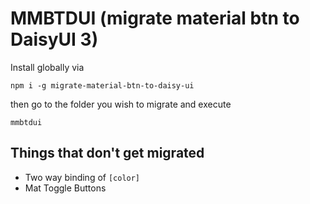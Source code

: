 # MMBTDUI (migrate material btn to DaisyUI 3)

Install globally via

```
npm i -g migrate-material-btn-to-daisy-ui
```

then go to the folder you wish to migrate and execute

```
mmbtdui
```

## Things that don't get migrated
- Two way binding of `[color]`
- Mat Toggle Buttons